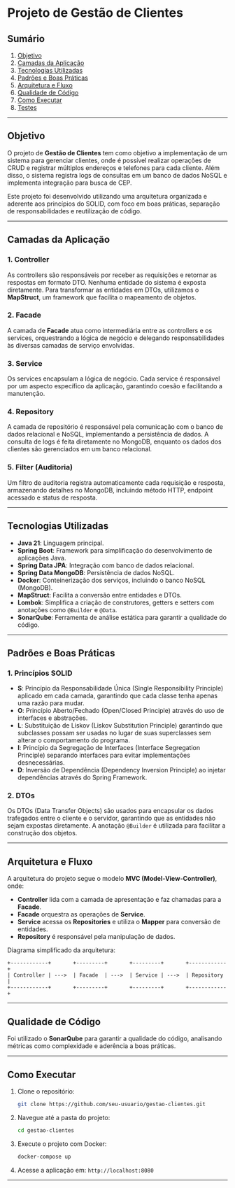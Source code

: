 
# Projeto de Gestão de Clientes

## Sumário
1. [Objetivo](#objetivo)
2. [Camadas da Aplicação](#camadas-da-aplicação)
3. [Tecnologias Utilizadas](#tecnologias-utilizadas)
4. [Padrões e Boas Práticas](#padrões-e-boas-práticas)
5. [Arquitetura e Fluxo](#arquitetura-e-fluxo)
6. [Qualidade de Código](#qualidade-de-código)
7. [Como Executar](#como-executar)
8. [Testes](#testes)

---

## Objetivo
O projeto de **Gestão de Clientes** tem como objetivo a implementação de um sistema para gerenciar clientes, onde é possível realizar operações de CRUD e registrar múltiplos endereços e telefones para cada cliente. Além disso, o sistema registra logs de consultas em um banco de dados NoSQL e implementa integração para busca de CEP.

Este projeto foi desenvolvido utilizando uma arquitetura organizada e aderente aos princípios do SOLID, com foco em boas práticas, separação de responsabilidades e reutilização de código.

---

## Camadas da Aplicação

### 1. **Controller**
As controllers são responsáveis por receber as requisições e retornar as respostas em formato DTO. Nenhuma entidade do sistema é exposta diretamente. Para transformar as entidades em DTOs, utilizamos o **MapStruct**, um framework que facilita o mapeamento de objetos.

### 2. **Facade**
A camada de **Facade** atua como intermediária entre as controllers e os services, orquestrando a lógica de negócio e delegando responsabilidades às diversas camadas de serviço envolvidas.

### 3. **Service**
Os services encapsulam a lógica de negócio. Cada service é responsável por um aspecto específico da aplicação, garantindo coesão e facilitando a manutenção.

### 4. **Repository**
A camada de repositório é responsável pela comunicação com o banco de dados relacional e NoSQL, implementando a persistência de dados. A consulta de logs é feita diretamente no MongoDB, enquanto os dados dos clientes são gerenciados em um banco relacional.

### 5. **Filter (Auditoria)**
Um filtro de auditoria registra automaticamente cada requisição e resposta, armazenando detalhes no MongoDB, incluindo método HTTP, endpoint acessado e status de resposta.

---

## Tecnologias Utilizadas
- **Java 21**: Linguagem principal.
- **Spring Boot**: Framework para simplificação do desenvolvimento de aplicações Java.
- **Spring Data JPA**: Integração com banco de dados relacional.
- **Spring Data MongoDB**: Persistência de dados NoSQL.
- **Docker**: Conteinerização dos serviços, incluindo o banco NoSQL (MongoDB).
- **MapStruct**: Facilita a conversão entre entidades e DTOs.
- **Lombok**: Simplifica a criação de construtores, getters e setters com anotações como `@Builder` e `@Data`.
- **SonarQube**: Ferramenta de análise estática para garantir a qualidade do código.

---

## Padrões e Boas Práticas

### 1. **Princípios SOLID**
- **S**: Princípio da Responsabilidade Única (Single Responsibility Principle) aplicado em cada camada, garantindo que cada classe tenha apenas uma razão para mudar.
- **O**: Princípio Aberto/Fechado (Open/Closed Principle) através do uso de interfaces e abstrações.
- **L**: Substituição de Liskov (Liskov Substitution Principle) garantindo que subclasses possam ser usadas no lugar de suas superclasses sem alterar o comportamento do programa.
- **I**: Princípio da Segregação de Interfaces (Interface Segregation Principle) separando interfaces para evitar implementações desnecessárias.
- **D**: Inversão de Dependência (Dependency Inversion Principle) ao injetar dependências através do Spring Framework.

### 2. **DTOs**
Os DTOs (Data Transfer Objects) são usados para encapsular os dados trafegados entre o cliente e o servidor, garantindo que as entidades não sejam expostas diretamente. A anotação `@Builder` é utilizada para facilitar a construção dos objetos.

---

## Arquitetura e Fluxo

A arquitetura do projeto segue o modelo **MVC (Model-View-Controller)**, onde:
- **Controller** lida com a camada de apresentação e faz chamadas para a **Facade**.
- **Facade** orquestra as operações de **Service**.
- **Service** acessa os **Repositories** e utiliza o **Mapper** para conversão de entidades.
- **Repository** é responsável pela manipulação de dados.

Diagrama simplificado da arquitetura:

```plaintext
+------------+       +---------+       +---------+       +------------+
| Controller | --->  | Facade  | --->  | Service | --->  | Repository |
+------------+       +---------+       +---------+       +------------+
```

---

## Qualidade de Código
Foi utilizado o **SonarQube** para garantir a qualidade do código, analisando métricas como complexidade e aderência a boas práticas.

---

## Como Executar
1. Clone o repositório:
   ```bash
   git clone https://github.com/seu-usuario/gestao-clientes.git
   ```
2. Navegue até a pasta do projeto:
   ```bash
   cd gestao-clientes
   ```
3. Execute o projeto com Docker:
   ```bash
   docker-compose up
   ```
4. Acesse a aplicação em: `http://localhost:8080`

---
